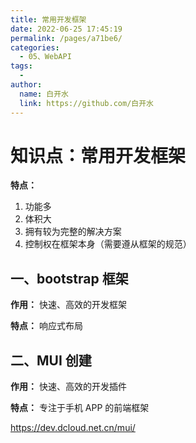 ```yaml
---
title: 常用开发框架
date: 2022-06-25 17:45:19
permalink: /pages/a71be6/
categories:
  - 05、WebAPI
tags:
  - 
author: 
  name: 白开水
  link: https://github.com/白开水
---
```

# 知识点：常用开发框架

**特点：**
1. 功能多
2. 体积大
3. 拥有较为完整的解决方案
4. 控制权在框架本身（需要遵从框架的规范）

## 一、bootstrap 框架

**作用：** 快速、高效的开发框架

**特点：** 响应式布局

## 二、MUI 创建

**作用：** 快速、高效的开发插件

**特点：** 专注于手机 APP 的前端框架

https://dev.dcloud.net.cn/mui/